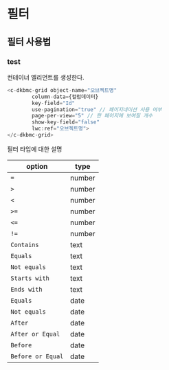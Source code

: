 #  필터

## 필터 사용법

### test

컨테이너 엘리먼트를 생성한다.
```javascript
<c-dkbmc-grid object-name="오브젝트명"
        column-data={컬럼데이터}
        key-field="Id"
        use-pagination="true" // 페이지네이션 사용 여부
        page-per-view="5" // 한 페이지에 보여질 개수
        show-key-field="false"
        lwc:ref="오브젝트명">
</c-dkbmc-grid>
```

필터 타입에 대한 설명

| option            | type   |
| ----------------- | ------ |
| `=`               | number |
| `>`               | number |
| `<`               | number |
| `>=`              | number |
| `<=`              | number |
| `!=`              | number |
| `Contains`        | text   |
| `Equals`          | text   |
| `Not equals`      | text   |
| `Starts with`     | text   |
| `Ends with`       | text   |
| `Equals`          | date   |
| `Not equals`      | date   |
| `After`           | date   |
| `After or Equal`  | date   |
| `Before`          | date   |
| `Before or Equal` | date   |
